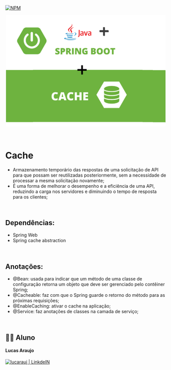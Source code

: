 [![NPM](https://img.shields.io/npm/l/react)](https://github.com/lucarauj/Api-Cache/blob/main/LICENSE)

<p align="center"><img width="500px" src="https://github.com/lucarauj/assets/blob/main/Java%2BSpring%2BCache.png" /></p>

<br>

# Cache

- Armazenamento temporário das respostas de uma solicitação de API para que possam ser reutilizadas posteriormente, sem a necessidade de processar a mesma solicitação novamente;
- É uma forma de melhorar o desempenho e a eficiência de uma API, reduzindo a carga nos servidores e diminuindo o tempo de resposta para os clientes;

<br>

## Dependências:

- Spring Web
- Spring cache abstraction

<br>

## Anotações:

- @Bean: usada para indicar que um método de uma classe de configuração retorna um objeto que deve ser gerenciado pelo contêiner Spring;
- @Cacheable: faz com que o Spring guarde o retorno do método para as próximas requisições;
- @EnableCaching: ativar o cache na aplicação;
- @Service: faz anotações de classes na camada de serviço;

<br>

## 👨‍🎓 Aluno

#### Lucas Araujo

<a href="https://www.linkedin.com/in/lucarauj"><img alt="lucarauj | LinkdeIN" width="40px" src="https://user-images.githubusercontent.com/43545812/144035037-0f415fc7-9f96-4517-a370-ccc6e78a714b.png" /></a>
